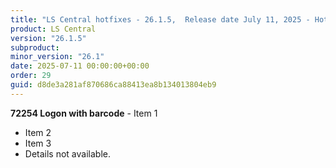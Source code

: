 ```yaml
---
title: "LS Central hotfixes - 26.1.5,  Release date July 11, 2025 - Hotfixes"
product: LS Central
version: "26.1.5"
subproduct: 
minor_version: "26.1"
date: 2025-07-11 00:00:00+00:00
order: 29
guid: d8de3a281af870686ca88413ea8b134013804eb9
---
```


**72254 Logon with barcode** - Item 1- Item 2- Item 3- Details not available.
